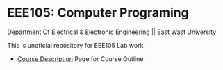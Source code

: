 # EEE105: Computer Programing
Department Of Electrical & Electronic Engineering || East Wast University

This is unoficial repository for EEE105 Lab work.
* [Course Description](https://fse.ewubd.edu/electrical-electronic-engineering/core-courses) Page for Course Outline.
